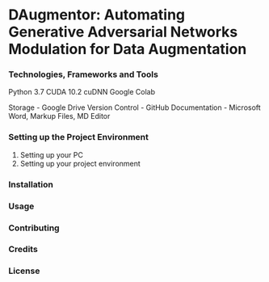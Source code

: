# DAugmentor: Automating Generative Adversarial Networks Modulation for Data Augmentation

### Technologies, Frameworks and Tools 
Python 3.7
CUDA 10.2
cuDNN
Google Colab

Storage - Google Drive
Version Control - GitHub 
Documentation - Microsoft Word, Markup Files, MD Editor

### Setting up the Project Environment  
1. Setting up your PC
2. Setting up your project environment 

### Installation

### Usage

### Contributing

### Credits

### License
